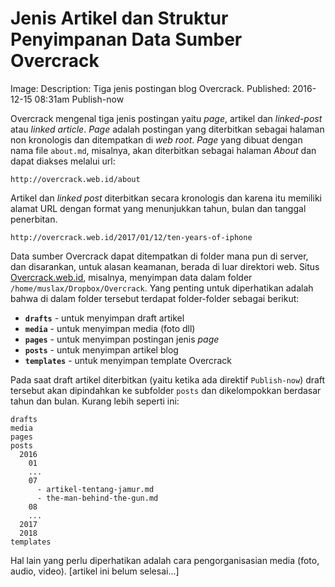 Jenis Artikel dan Struktur Penyimpanan Data Sumber Overcrack
====================
Image: 
Description: Tiga jenis postingan blog Overcrack.
Published: 2016-12-15 08:31am
Publish-now

Overcrack mengenal tiga jenis postingan yaitu _page_, artikel dan _linked-post_ atau _linked article_. _Page_ adalah postingan yang diterbitkan sebagai halaman non kronologis dan ditempatkan di _web root_. _Page_ yang dibuat dengan nama file `about.md`, misalnya, akan diterbitkan sebagai halaman _About_ dan dapat diakses melalui url:

	http://overcrack.web.id/about

Artikel dan _linked post_ diterbitkan secara kronologis dan karena itu memiliki alamat URL dengan format yang menunjukkan tahun, bulan dan tanggal penerbitan.

	http://overcrack.web.id/2017/01/12/ten-years-of-iphone

Data sumber Overcrack dapat ditempatkan di folder mana pun di server, dan disarankan, untuk alasan keamanan, berada di luar direktori web. Situs [Overcrack.web.id](http://overcrack.web.id), misalnya, menyimpan data dalam folder `/home/muslax/Dropbox/Overcrack`. Yang penting untuk diperhatikan adalah bahwa di dalam folder tersebut terdapat folder-folder sebagai berikut:

- **`drafts`** - untuk menyimpan draft artikel
- **`media`** - untuk menyimpan media (foto dll)
- **`pages`** - untuk menyimpan postingan jenis _page_
- **`posts`** - untuk menyimpan artikel blog
- **`templates`** - untuk menyimpan template Overcrack

Pada saat draft artikel diterbitkan (yaitu ketika ada direktif `Publish-now`) draft tersebut akan dipindahkan ke subfolder `posts` dan dikelompokkan berdasar tahun dan bulan. Kurang lebih seperti ini:

	drafts
	media
	pages
	posts
	  2016
		01
		...
		07
		  - artikel-tentang-jamur.md
		  - the-man-behind-the-gun.md
		08
		...
	  2017
	  2018
	templates

Hal lain yang perlu diperhatikan adalah cara pengorganisasian media (foto, audio, video). [artikel ini belum selesai...]

